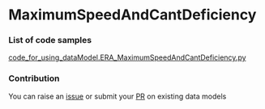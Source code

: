# MaximumSpeedAndCantDeficiency

### List of code samples 

<!-- 50-List of code -->

<!-- [code entry](link) -->
[code_for_using_dataModel.ERA_MaximumSpeedAndCantDeficiency.py](https://github.com/smart-data-models/dataModel.ERA/blob/master/MaximumSpeedAndCantDeficiency/code/code_for_using_dataModel.ERA_MaximumSpeedAndCantDeficiency.py)


<!-- /50-List of code -->

### Contribution
You can raise an [issue](https://github.com/smart-data-models/dataModel.ERA/issues) or submit your [PR](https://github.com/smart-data-models/dataModel.ERA/pulls) on existing data models
